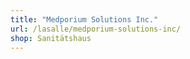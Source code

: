 ```yaml
---
title: "Medporium Solutions Inc."
url: /lasalle/medporium-solutions-inc/
shop: Sanitätshaus
---
```

